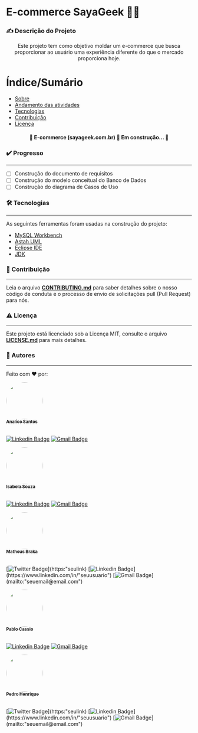 # E-commerce SayaGeek 🖖🏼

### ✍️ Descrição do Projeto
<p align="center">Este projeto tem como objetivo moldar um e-commerce que busca proporcionar ao usuário uma experiência diferente do que o mercado proporciona hoje.</p>


Índice/Sumário
=================
<!--ts-->
   * [Sobre](#-Descrição-do-Projeto)
   * [Andamento das atividades](#-Progresso)
   * [Tecnologias](#-tecnologias)
   * [Contribuição](#-Contribuição)
   * [Licença](#-Licença)
   
<!--te-->
<h4 align="center"> 
	🚧  E-commerce (sayageek.com.br) 🚀 Em construção...  🚧
</h4>

### ✔️ Progresso
---
- [ ] Construção do documento de requisitos
- [ ] Construção do modelo conceitual do Banco de Dados
- [ ] Construção do diagrama de Casos de Uso	
 
### 🛠 Tecnologias
---
As seguintes ferramentas foram usadas na construção do projeto:

- [MySQL Workbench](https://www.mysql.com/products/workbench/)
- [Astah UML](https://astah.net/downloads/)
- [Eclipse IDE](https://www.eclipse.org/downloads/)
- [JDK](https://www.oracle.com/technetwork/java/javase/downloads/jdk-netbeans-jsp-3413139-esa.html)

### 🤝 Contribuição
---
Leia o arquivo [**CONTRIBUTING.md**](https://github.com/PabloCassio/E-commerce-SayaGeek-/blob/main/CONTRIBUTING.md) para saber detalhes sobre o nosso código de conduta e o processo de envio de solicitações pull (Pull Request) para nós.

### ⚠️ Licença
---
Este projeto está licenciado sob a Licença MIT, consulte o arquivo [**LICENSE.md**](https://github.com/PabloCassio/E-commerce-SayaGeek-/blob/main/LICENSE) para mais detalhes.

### 📖 Autores
---



Feito com ❤️ por:


<a href="https://github.com/AnaliceX">
 <img style="border-radius: 50%;" src="https://github.com/AnaliceX.png" width="100px;" alt=""/>
 <br />
 <sub><b>Analice Santos</b></sub></a>
<br/><br/>

[![Linkedin Badge](https://img.shields.io/badge/-Analice-blue?style=flat-square&logo=Linkedin&logoColor=white&link=https://www.linkedin.com/in/analice-santos-590962144/)](https://www.linkedin.com/in/analice-santos-590962144/) 
[![Gmail Badge](https://img.shields.io/badge/-analice.san2@gmail.com-c14438?style=flat-square&logo=Gmail&logoColor=white&link=mailto:analice.san2@gmail.com)](mailto:analice.san2@gmail.com)


<a href="https://github.com/Isabela-trad">
 <img style="border-radius: 50%;" src="https://github.com/Isabela-trad.png" width="100px;" alt=""/>
 <br />
 <sub><b>Isabela Souza</b></sub></a> 
<br/><br/>

[![Linkedin Badge](https://img.shields.io/badge/-Isabela-blue?style=flat-square&logo=Linkedin&logoColor=white&link=https://www.linkedin.com/in/isabela-souza-537949223/)](https://www.linkedin.com/in/isabela-souza-537949223/) 
[![Gmail Badge](https://img.shields.io/badge/-souzaisabela9230@gmail.com-c14438?style=flat-square&logo=Gmail&logoColor=white&link=mailto:souzaisabela9230@gmail.com)](mailto:souzaisabela9230@gmail.com)


<a href="https://github.com/MatheusBraka">
 <img style="border-radius: 50%;" src="https://github.com/MatheusBraka.png" width="100px;" alt=""/>
 <br />
 <sub><b>Matheus Braka</b></sub></a> 
 <br/><br/>
 
[![Twitter Badge](https://img.shields.io/badge/-(seu@)-1ca0f1?style=flat-square&labelColor=1ca0f1&logo=twitter&logoColor=white&link=https://"seulink")](https:"seulink) [![Linkedin Badge](https://img.shields.io/badge/-Matheus-blue?style=flat-square&logo=Linkedin&logoColor=white&link=https://www.linkedin.com/"seuusuário")](https://www.linkedin.com/in/"seuusuario") 
[![Gmail Badge](https://img.shields.io/badge/-"seuemail@email.com"-c14438?style=flat-square&logo=Gmail&logoColor=white&link=mailto:"seuemail@email.com")](mailto:"seuemail@email.com")


<a href="https://github.com/PabloCassio">
 <img style="border-radius: 50%;" src="https://github.com/PabloCassio.png" width="100px;" alt=""/>
 <br />
 <sub><b>Pablo Cassio</b></sub></a> 
 <br/><br/>

[![Linkedin Badge](https://img.shields.io/badge/-Pablo-blue?style=flat-square&logo=Linkedin&logoColor=white&link=https://www.linkedin.com/in/pablo-lopes-6b4912207/)](https://www.linkedin.com/in/pablo-lopes-6b4912207/) 
[![Gmail Badge](https://img.shields.io/badge/-pabcassio@gmail.com-c14438?style=flat-square&logo=Gmail&logoColor=white&link=mailto:pabcassio@gmail.com)](mailto:pabcassio@gmail.com)



<a href="https://github.com/Pedro-HCM">
 <img style="border-radius: 50%;" src="https://github.com/Pedro-HCM.png" width="100px;" alt=""/>
 <br />
 <sub><b>Pedro Henrique</b></sub></a> 
 <br/><br/>

[![Twitter Badge](https://img.shields.io/badge/-(seu@)-1ca0f1?style=flat-square&labelColor=1ca0f1&logo=twitter&logoColor=white&link=https://"seulink")](https:"seulink) [![Linkedin Badge](https://img.shields.io/badge/-Pedro-blue?style=flat-square&logo=Linkedin&logoColor=white&link=https://www.linkedin.com/"seuusuário")](https://www.linkedin.com/in/"seuusuario") 
[![Gmail Badge](https://img.shields.io/badge/-"seuemail@email.com"-c14438?style=flat-square&logo=Gmail&logoColor=white&link=mailto:"seuemail@email.com")](mailto:"seuemail@email.com")
